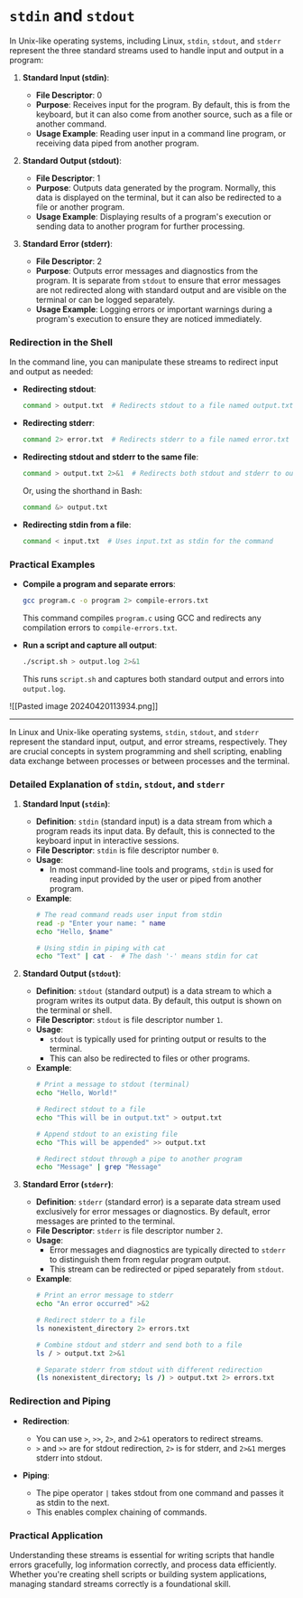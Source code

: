 # `stdin` and `stdout`

In Unix-like operating systems, including Linux, `stdin`, `stdout`, and `stderr` represent the three standard streams used to handle input and output in a program:

1. **Standard Input (stdin)**:
   - **File Descriptor**: 0
   - **Purpose**: Receives input for the program. By default, this is from the keyboard, but it can also come from another source, such as a file or another command.
   - **Usage Example**: Reading user input in a command line program, or receiving data piped from another program.

2. **Standard Output (stdout)**:
   - **File Descriptor**: 1
   - **Purpose**: Outputs data generated by the program. Normally, this data is displayed on the terminal, but it can also be redirected to a file or another program.
   - **Usage Example**: Displaying results of a program's execution or sending data to another program for further processing.

3. **Standard Error (stderr)**:
   - **File Descriptor**: 2
   - **Purpose**: Outputs error messages and diagnostics from the program. It is separate from `stdout` to ensure that error messages are not redirected along with standard output and are visible on the terminal or can be logged separately.
   - **Usage Example**: Logging errors or important warnings during a program's execution to ensure they are noticed immediately.

### Redirection in the Shell

In the command line, you can manipulate these streams to redirect input and output as needed:

- **Redirecting stdout**:
  ```bash
  command > output.txt  # Redirects stdout to a file named output.txt
  ```

- **Redirecting stderr**:
  ```bash
  command 2> error.txt  # Redirects stderr to a file named error.txt
  ```

- **Redirecting stdout and stderr to the same file**:
  ```bash
  command > output.txt 2>&1  # Redirects both stdout and stderr to output.txt
  ```
  Or, using the shorthand in Bash:
  ```bash
  command &> output.txt
  ```

- **Redirecting stdin from a file**:
  ```bash
  command < input.txt  # Uses input.txt as stdin for the command
  ```

### Practical Examples

- **Compile a program and separate errors**:
  ```bash
  gcc program.c -o program 2> compile-errors.txt
  ```
  This command compiles `program.c` using GCC and redirects any compilation errors to `compile-errors.txt`.

- **Run a script and capture all output**:
  ```bash
  ./script.sh > output.log 2>&1
  ```
  This runs `script.sh` and captures both standard output and errors into `output.log`.



![[Pasted image 20240420113934.png]]

----


In Linux and Unix-like operating systems, `stdin`, `stdout`, and `stderr` represent the standard input, output, and error streams, respectively. They are crucial concepts in system programming and shell scripting, enabling data exchange between processes or between processes and the terminal.

### Detailed Explanation of `stdin`, `stdout`, and `stderr`

1. **Standard Input (`stdin`)**:
   - **Definition**: `stdin` (standard input) is a data stream from which a program reads its input data. By default, this is connected to the keyboard input in interactive sessions.
   - **File Descriptor**: `stdin` is file descriptor number `0`.
   - **Usage**:
     - In most command-line tools and programs, `stdin` is used for reading input provided by the user or piped from another program.
   - **Example**:
     ```bash
     # The read command reads user input from stdin
     read -p "Enter your name: " name
     echo "Hello, $name"
     
     # Using stdin in piping with cat
     echo "Text" | cat -  # The dash '-' means stdin for cat
     ```

2. **Standard Output (`stdout`)**:
   - **Definition**: `stdout` (standard output) is a data stream to which a program writes its output data. By default, this output is shown on the terminal or shell.
   - **File Descriptor**: `stdout` is file descriptor number `1`.
   - **Usage**:
     - `stdout` is typically used for printing output or results to the terminal.
     - This can also be redirected to files or other programs.
   - **Example**:
     ```bash
     # Print a message to stdout (terminal)
     echo "Hello, World!"
     
     # Redirect stdout to a file
     echo "This will be in output.txt" > output.txt
     
     # Append stdout to an existing file
     echo "This will be appended" >> output.txt
     
     # Redirect stdout through a pipe to another program
     echo "Message" | grep "Message"
     ```

3. **Standard Error (`stderr`)**:
   - **Definition**: `stderr` (standard error) is a separate data stream used exclusively for error messages or diagnostics. By default, error messages are printed to the terminal.
   - **File Descriptor**: `stderr` is file descriptor number `2`.
   - **Usage**:
     - Error messages and diagnostics are typically directed to `stderr` to distinguish them from regular program output.
     - This stream can be redirected or piped separately from `stdout`.
   - **Example**:
     ```bash
     # Print an error message to stderr
     echo "An error occurred" >&2
     
     # Redirect stderr to a file
     ls nonexistent_directory 2> errors.txt
     
     # Combine stdout and stderr and send both to a file
     ls / > output.txt 2>&1
     
     # Separate stderr from stdout with different redirection
     (ls nonexistent_directory; ls /) > output.txt 2> errors.txt
     ```

### Redirection and Piping
- **Redirection**:
  - You can use `>`, `>>`, `2>`, and `2>&1` operators to redirect streams.
  - `>` and `>>` are for stdout redirection, `2>` is for stderr, and `2>&1` merges stderr into stdout.
  
- **Piping**:
  - The pipe operator `|` takes stdout from one command and passes it as stdin to the next.
  - This enables complex chaining of commands.

### Practical Application
Understanding these streams is essential for writing scripts that handle errors gracefully, log information correctly, and process data efficiently. Whether you're creating shell scripts or building system applications, managing standard streams correctly is a foundational skill.